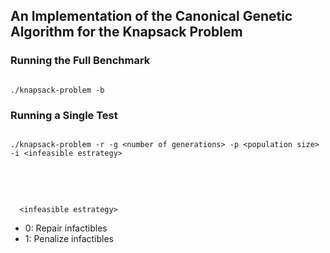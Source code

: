 ## An Implementation of the Canonical Genetic Algorithm for the Knapsack Problem


### Running the Full Benchmark
<code>
./knapsack-problem -b
</code>

### Running a Single Test
<code>
./knapsack-problem -r -g &lt;number of generations&gt; -p &lt;population size&gt; -i &lt;infeasible estrategy&gt;
</code>

<br><br>

<code>
  &lt;infeasible estrategy&gt;
</code>

 * 	0: Repair infactibles
 * 	1: Penalize infactibles
